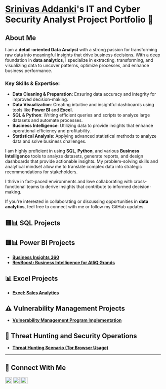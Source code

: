# <a href="https://www.linkedin.com/in/srinivasaddanki/">Srinivas Addanki</a>'s IT and Cyber Security Analyst Project Portfolio 🔐

## About Me

I am a **detail-oriented Data Analyst** with a strong passion for transforming raw data into meaningful insights that drive business decisions. With a deep foundation in **data analytics**, I specialize in extracting, transforming, and visualizing data to uncover patterns, optimize processes, and enhance business performance.

### Key Skills & Expertise:
- **Data Cleaning & Preparation**: Ensuring data accuracy and integrity for improved decision-making.
- **Data Visualization**: Creating intuitive and insightful dashboards using tools like **Power BI** and **Excel**.
- **SQL & Python**: Writing efficient queries and scripts to analyze large datasets and automate processes.
- **Business Intelligence**: Utilizing data to provide insights that enhance operational efficiency and profitability.
- **Statistical Analysis**: Applying advanced statistical methods to analyze data and solve business challenges.

I am highly proficient in using **SQL**, **Python**, and various **Business Intelligence** tools to analyze datasets, generate reports, and design dashboards that provide actionable insights. My problem-solving skills and analytical mindset allow me to translate complex data into strategic recommendations for stakeholders.

I thrive in fast-paced environments and love collaborating with cross-functional teams to derive insights that contribute to informed decision-making.

If you're interested in collaborating or discussing opportunities in **data analytics**, feel free to connect with me or follow my GitHub updates.

## 🟨📊 SQL Projects

## 🟨📊 Power BI Projects

- **[Business Insights 360](https://github.com/addankisrinivas/Business-Insights-360)**
- **[RevBoost: Business Intelligence for AtliQ Grands](https://github.com/addankisrinivas/RevBoost-Business-Intelligence-for-AtliQ-Grands)**

## 📊 Excel Projects

- **[Excel: Sales Analytics](https://github.com/addankisrinivas/Excel-Sales-Analytics)**

## ⚠️ Vulnerability Management Projects

- **[Vulnerability Management Program Implementation](https://github.com/addankisrinivas/Vulnerability-Management-Program)**


## 🚨 Threat Hunting and Security Operations

- **[Threat Hunting Scenario (Tor Browser Usage)](https://github.com/addankisrinivas/threat-hunting-scenario-tor)**

<hr/>

## 🤳 Connect With Me

[<img align="left" alt="___________ | YouTube" width="22px" src="https://cdn.jsdelivr.net/npm/simple-icons@v3/icons/youtube.svg" />][youtube]
[<img align="left" alt="srinivasaddanki| LinkedIn" width="22px" src="https://cdn.jsdelivr.net/npm/simple-icons@v3/icons/linkedin.svg" />][linkedin]
[<img align="left" alt="___________ | Instagram" width="22px" src="https://cdn.jsdelivr.net/npm/simple-icons@v3/icons/instagram.svg" />][instagram]

[youtube]: https://www.youtube.com/c/___________
[instagram]: https://www.instagram.com/___________
[linkedin]: https://linkedin.com/in/srinivasaddanki

<!--
<img width="35" alt="image" src="https://github.com/user-attachments/assets/2f41c7cd-5ea8-4475-b451-a37161b6c3fb"> 
<img width="35" alt="image" src="https://github.com/user-attachments/assets/77649969-9910-4994-8b96-74a116cfb2a8">
-->
